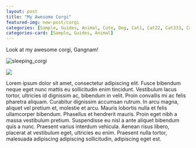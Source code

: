```yaml
---
layout: post
title: "My Awesome Corgi"
featured-img: new-post/corgi
categories: [Sample, Guides, Animal, Cute, Dog, Cat1, Cat22, Cat333, Cat4444]
categories-card: [Sample, Guides, Animal]
---
```


Look at my awesome corgi, Gangnam!

![sleeping_corgi](/assets/img/posts/new-post/sleeping_corgi.gif)

<!--img style="float: right;" src="/assets/img/posts/new-post/sleeping_corgi.gif"-->

<img style="display: block; margin: auto;" src="/assets/img/posts/new-post/sleeping_corgi.gif">

Lorem ipsum dolor sit amet, consectetur adipiscing elit. Fusce bibendum neque eget nunc mattis eu sollicitudin enim tincidunt. Vestibulum lacus tortor, ultricies id dignissim ac, bibendum in velit. Proin convallis mi ac felis pharetra aliquam. Curabitur dignissim accumsan rutrum. In arcu magna, aliquet vel pretium et, molestie et arcu. Mauris lobortis nulla et felis ullamcorper bibendum. Phasellus et hendrerit mauris. Proin eget nibh a massa vestibulum pretium. Suspendisse eu nisl a ante aliquet bibendum quis a nunc. Praesent varius interdum vehicula. Aenean risus libero, placerat at vestibulum eget, ultricies eu enim. Praesent nulla tortor, malesuada adipiscing adipiscing sollicitudin, adipiscing eget est.
